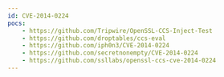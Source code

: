 ```yaml
---
id: CVE-2014-0224
pocs:
    - https://github.com/Tripwire/OpenSSL-CCS-Inject-Test
    - https://github.com/droptables/ccs-eval
    - https://github.com/iph0n3/CVE-2014-0224
    - https://github.com/secretnonempty/CVE-2014-0224
    - https://github.com/ssllabs/openssl-ccs-cve-2014-0224
---
```

